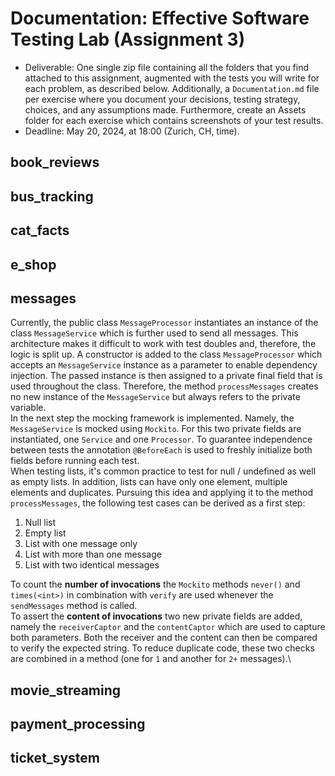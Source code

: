 # Documentation: Effective Software Testing Lab (Assignment 3)

- Deliverable: One single zip file containing all the folders that you find attached to this assignment, augmented with the
tests you will write for each problem, as described below. Additionally, a `Documentation.md` file per exercise where
you document your decisions, testing strategy, choices, and any assumptions made. Furthermore, create an
Assets folder for each exercise which contains screenshots of your test results.
- Deadline: May 20, 2024, at 18:00 (Zurich, CH, time).

## book_reviews

## bus_tracking

## cat_facts

## e_shop

## messages
Currently, the public class `MessageProcessor` instantiates an instance of the class `MessageService` which is further used to send all messages.
This architecture makes it difficult to work with test doubles and, therefore, the logic is split up. A constructor is added to the class `MessageProcessor`
which accepts an `MessageService` instance as a parameter to enable dependency injection. The passed instance is then assigned to a private final field that
is used throughout the class. Therefore, the method `processMessages` creates no new instance of the `MessageService` but always refers to the private variable.\
In the next step the mocking framework is implemented. Namely, the `MessageService` is mocked using `Mockito`. For this two private fields are instantiated, one `Service`
and one `Processor`. To guarantee independence between tests the annotation `@BeforeEach` is used to freshly initialize both fields before running each test.\
When testing lists, it's common practice to test for null / undefined as well as empty lists. In addition, lists can have only one element, multiple elements and duplicates.
Pursuing this idea and applying it to the method `processMessages`, the following test cases can be derived as a first step:
1. Null list
2. Empty list
3. List with one message only
4. List with more than one message
5. List with two identical messages

To count the **number of invocations** the `Mockito` methods `never()` and `times(<int>)` in combination with `verify` are used whenever the `sendMessages` method is called.\
To assert the **content of invocations** two new private fields are added, namely the `receiverCaptor` and the `contentCaptor` which are used to capture both parameters. Both the
receiver and the content can then be compared to verify the expected string. To reduce duplicate code, these two checks are combined in a method (one for `1` and another for `2+` messages).\

## movie_streaming

## payment_processing

## ticket_system